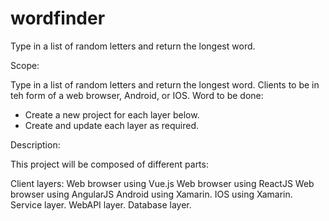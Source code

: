# wordfinder
Type in a list of random letters and return the longest word.

Scope:

Type in a list of random letters and return the longest word.  Clients to be in teh form of a web browser, Android, or IOS.  Word to be done:

- Create a new project for each layer below.
- Create and update each layer as required.


Description:

This project will be composed of different parts:

Client layers:
Web browser using Vue.js
Web browser using ReactJS
Web browser using AngularJS
Android using Xamarin.
IOS using Xamarin.
Service layer.
WebAPI layer.
Database layer.
